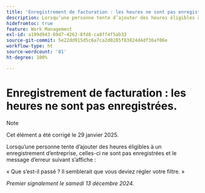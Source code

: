 ```yaml
---
title: 'Enregistrement de facturation : les heures ne sont pas enregistrées.'
description: Lorsqu’une personne tente d’ajouter des heures éligibles à un enregistrement d’entreprise, les heures ne sont pas enregistrées et un message s’affiche.
hidefromtoc: true
feature: Work Management
exl-id: a199d943-69d7-4262-8fd8-ca8ff4f5ab33
source-git-commit: 5e22dd915d5c6a7ca2d0285f83824d4df36af06e
workflow-type: ht
source-wordcount: '81'
ht-degree: 100%

---
```


# Enregistrement de facturation : les heures ne sont pas enregistrées.

>[!NOTE]
>
>Cet élément a été corrigé le 29 janvier 2025.

Lorsqu’une personne tente d’ajouter des heures éligibles à un enregistrement d’entreprise, celles-ci ne sont pas enregistrées et le message d’erreur suivant s’affiche :

« Que s’est-il passé ? Il semblerait que vous deviez régler votre filtre. »

_Premier signalement le samedi 13 décembre 2024._

